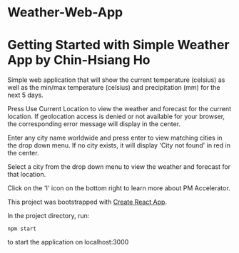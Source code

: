 # Weather-Web-App
# Getting Started with Simple Weather App by Chin-Hsiang Ho

Simple web application that will show the current temperature (celsius) as well as the min/max temperature (celsius) and precipitation (mm) for the next 5 days.

Press Use Current Location to view the weather and forecast for the current location.
If geolocation access is denied or not available for your browser, the corresponding error message will display in the center.

Enter any city name worldwide and press enter to view matching cities in the drop down menu.
If no city exists, it will display 'City not found' in red in the center.

Select a city from the drop down menu to view the weather and forecast for that location.

Click on the 'I' icon on the bottom right to learn more about PM Accelerator.


This project was bootstrapped with [Create React App](https://github.com/facebook/create-react-app).

In the project directory, run:

`npm start`

to start the application on localhost:3000
